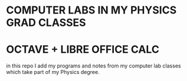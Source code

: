 # COMPUTER LABS IN MY PHYSICS GRAD CLASSES
# OCTAVE + LIBRE OFFICE CALC
in this repo I add  my programs and notes from my computer lab classes which take part of my Physics degree. 
